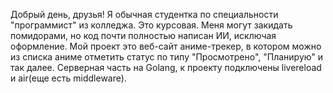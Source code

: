 Добрый день, друзья! Я обычная студентка по специальности "программист" из колледжа. Это курсовая. Меня могут закидать помидорами, но код почти полностью написан ИИ, исключая оформление. 
Мой проект это веб-сайт аниме-трекер, в котором можно из списка аниме отметить статус по типу "Просмотрено", "Планирую" и так далее. Серверная часть на Golang, к проекту подключены livereload и air(еще есть middleware).
